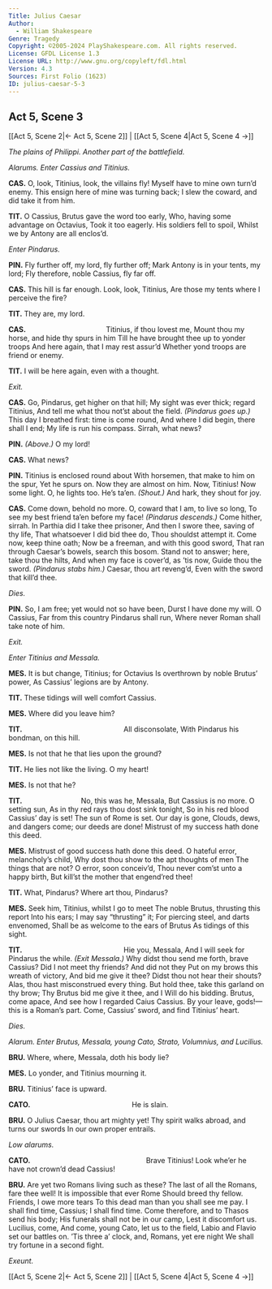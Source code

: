 ```yaml
---
Title: Julius Caesar
Author: 
  - William Shakespeare
Genre: Tragedy
Copyright: ©2005-2024 PlayShakespeare.com. All rights reserved.
License: GFDL License 1.3
License URL: http://www.gnu.org/copyleft/fdl.html
Version: 4.3
Sources: First Folio (1623)
ID: julius-caesar-5-3
---
```


## Act 5, Scene 3
[[Act 5, Scene 2|← Act 5, Scene 2]] | [[Act 5, Scene 4|Act 5, Scene 4 →]]

*The plains of Philippi. Another part of the battlefield.*

*Alarums. Enter Cassius and Titinius.*

**CAS.**
O, look, Titinius, look, the villains fly!
Myself have to mine own turn’d enemy.
This ensign here of mine was turning back;
I slew the coward, and did take it from him.

**TIT.**
O Cassius, Brutus gave the word too early,
Who, having some advantage on Octavius,
Took it too eagerly. His soldiers fell to spoil,
Whilst we by Antony are all enclos’d.

*Enter Pindarus.*

**PIN.**
Fly further off, my lord, fly further off;
Mark Antony is in your tents, my lord;
Fly therefore, noble Cassius, fly far off.

**CAS.**
This hill is far enough. Look, look, Titinius,
Are those my tents where I perceive the fire?

**TIT.**
They are, my lord.

**CAS.**
           Titinius, if thou lovest me,
Mount thou my horse, and hide thy spurs in him
Till he have brought thee up to yonder troops
And here again, that I may rest assur’d
Whether yond troops are friend or enemy.

**TIT.**
I will be here again, even with a thought.

*Exit.*

**CAS.**
Go, Pindarus, get higher on that hill;
My sight was ever thick; regard Titinius,
And tell me what thou not’st about the field.
*(Pindarus goes up.)*
This day I breathed first: time is come round,
And where I did begin, there shall I end;
My life is run his compass. Sirrah, what news?

**PIN.**
*(Above.)*
O my lord!

**CAS.**
What news?

**PIN.**
Titinius is enclosed round about
With horsemen, that make to him on the spur,
Yet he spurs on. Now they are almost on him.
Now, Titinius! Now some light. O, he lights too.
He’s ta’en.
*(Shout.)*
And hark, they shout for joy.

**CAS.**
Come down, behold no more.
O, coward that I am, to live so long,
To see my best friend ta’en before my face!
*(Pindarus descends.)*
Come hither, sirrah.
In Parthia did I take thee prisoner,
And then I swore thee, saving of thy life,
That whatsoever I did bid thee do,
Thou shouldst attempt it. Come now, keep thine oath;
Now be a freeman, and with this good sword,
That ran through Caesar’s bowels, search this bosom.
Stand not to answer; here, take thou the hilts,
And when my face is cover’d, as ’tis now,
Guide thou the sword.
*(Pindarus stabs him.)*
Caesar, thou art reveng’d,
Even with the sword that kill’d thee.

*Dies.*

**PIN.**
So, I am free; yet would not so have been,
Durst I have done my will. O Cassius,
Far from this country Pindarus shall run,
Where never Roman shall take note of him.

*Exit.*

*Enter Titinius and Messala.*

**MES.**
It is but change, Titinius; for Octavius
Is overthrown by noble Brutus’ power,
As Cassius’ legions are by Antony.

**TIT.**
These tidings will well comfort Cassius.

**MES.**
Where did you leave him?

**TIT.**
              All disconsolate,
With Pindarus his bondman, on this hill.

**MES.**
Is not that he that lies upon the ground?

**TIT.**
He lies not like the living. O my heart!

**MES.**
Is not that he?

**TIT.**
        No, this was he, Messala,
But Cassius is no more. O setting sun,
As in thy red rays thou dost sink tonight,
So in his red blood Cassius’ day is set!
The sun of Rome is set. Our day is gone,
Clouds, dews, and dangers come; our deeds are done!
Mistrust of my success hath done this deed.

**MES.**
Mistrust of good success hath done this deed.
O hateful error, melancholy’s child,
Why dost thou show to the apt thoughts of men
The things that are not? O error, soon conceiv’d,
Thou never com’st unto a happy birth,
But kill’st the mother that engend’red thee!

**TIT.**
What, Pindarus? Where art thou, Pindarus?

**MES.**
Seek him, Titinius, whilst I go to meet
The noble Brutus, thrusting this report
Into his ears; I may say “thrusting” it;
For piercing steel, and darts envenomed,
Shall be as welcome to the ears of Brutus
As tidings of this sight.

**TIT.**
              Hie you, Messala,
And I will seek for Pindarus the while.
*(Exit Messala.)*
Why didst thou send me forth, brave Cassius?
Did I not meet thy friends? And did not they
Put on my brows this wreath of victory,
And bid me give it thee? Didst thou not hear their shouts?
Alas, thou hast misconstrued every thing.
But hold thee, take this garland on thy brow;
Thy Brutus bid me give it thee, and I
Will do his bidding. Brutus, come apace,
And see how I regarded Caius Cassius.
By your leave, gods!—this is a Roman’s part.
Come, Cassius’ sword, and find Titinius’ heart.

*Dies.*

*Alarum. Enter Brutus, Messala, young Cato, Strato, Volumnius, and Lucilius.*

**BRU.**
Where, where, Messala, doth his body lie?

**MES.**
Lo yonder, and Titinius mourning it.

**BRU.**
Titinius’ face is upward.

**CATO.**
              He is slain.

**BRU.**
O Julius Caesar, thou art mighty yet!
Thy spirit walks abroad, and turns our swords
In our own proper entrails.

*Low alarums.*

**CATO.**
                Brave Titinius!
Look whe’er he have not crown’d dead Cassius!

**BRU.**
Are yet two Romans living such as these?
The last of all the Romans, fare thee well!
It is impossible that ever Rome
Should breed thy fellow. Friends, I owe more tears
To this dead man than you shall see me pay.
I shall find time, Cassius; I shall find time.
Come therefore, and to Thasos send his body;
His funerals shall not be in our camp,
Lest it discomfort us. Lucilius, come,
And come, young Cato, let us to the field,
Labio and Flavio set our battles on.
’Tis three a’ clock, and, Romans, yet ere night
We shall try fortune in a second fight.

*Exeunt.*

[[Act 5, Scene 2|← Act 5, Scene 2]] | [[Act 5, Scene 4|Act 5, Scene 4 →]]